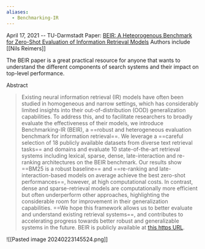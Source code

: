 ```yaml
---
aliases:
  - Benchmarking-IR
---
```

April 17, 2021 -- TU-Darmstadt
Paper: [BEIR: A Heteorogenous Benchmark for Zero-Shot Evaluation of Information Retrieval Models](https://arxiv.org/abs/2104.08663)
Authors include [[Nils Reimers]]

The BEIR paper is a great practical resource for anyone that wants to understand the different components of search systems and their impact on top-level performance.

Abstract
> Existing neural information retrieval (IR) models have often been studied in homogeneous and narrow settings, which has considerably limited insights into their out-of-distribution (OOD) generalization capabilities. To address this, and to facilitate researchers to broadly evaluate the effectiveness of their models, we introduce Benchmarking-IR (BEIR), a ==robust and heterogeneous evaluation benchmark for information retrieval==. We leverage a ==careful selection of 18 publicly available datasets from diverse text retrieval tasks== and domains and evaluate 10 state-of-the-art retrieval systems including lexical, sparse, dense, late-interaction and re-ranking architectures on the BEIR benchmark. Our results show ==BM25 is a robust baseline== and ==re-ranking and late-interaction-based models on average achieve the best zero-shot performances==, however, at high computational costs. In contrast, dense and sparse-retrieval models are computationally more efficient but often underperform other approaches, highlighting the considerable room for improvement in their generalization capabilities. ==We hope this framework allows us to better evaluate and understand existing retrieval systems==, and contributes to accelerating progress towards better robust and generalizable systems in the future. BEIR is publicly available at [this https URL](https://github.com/UKPLab/beir).

![[Pasted image 20240223145524.png]]
